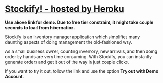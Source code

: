 # [Stockify! - hosted by Heroku](https://stockify-inventory-manager.herokuapp.com/)

**Use above link for demo. Due to free tier constraint, it might take couple seconds to load from hibernation.**

Stockify is an inventory manager application which simplifies many daunting aspects of doing management the old-fashioned way. 

As a small business owner, counting inventory, new arrivals, and then doing order by hands are very time consuming. With Stockify, you can instantly generate orders and get it out of the way in just couple clicks.

If you want to try it out, follow the link and use the option **Try out with Demo Account**.
